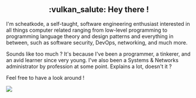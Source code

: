 <h2 align="center">:vulkan_salute: Hey there !</h2>

I'm scheatkode, a self-taught, software engineering enthusiast  interested  in
all things computer related ranging from low-level programming to  programming
language theory and  design  patterns  and  everything  in  between,  such  as
software security, DevOps, networking, and much more.

Sounds like too much ? It's because I've been a programmer, a tinkerer, and an
avid  learner  since  very  young.  I've  also  been  a  Systems  &   Networks
administrator by profession at some point. Explains a lot, doesn't it ?

Feel free to have a look around !

<img align="center" src="https://gist.githubusercontent.com/scheatkode/e6dd6a6b982476c9fed0cfd448357f41/raw/dda5e9686449c8da28bbee0ea9eb9f4564257136/github-metrics.svg" />
